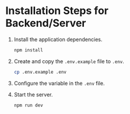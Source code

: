 # Installation Steps for Backend/Server

1. Install the application dependencies.
    ```sh
    npm install
    ```

1. Create and copy the `.env.example` file to `.env`.
    ```sh
    cp .env.example .env
    ```

1. Configure the variable in the `.env` file.

1. Start the server.
    ```sh
    npm run dev
    ```
